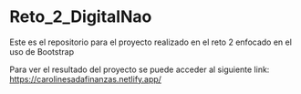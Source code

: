 # Reto_2_DigitalNao
Este es el repositorio para el proyecto realizado en el reto 2 enfocado en el uso de Bootstrap

Para ver el resultado del proyecto se puede acceder al siguiente link:
https://carolinesadafinanzas.netlify.app/
